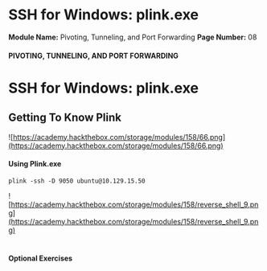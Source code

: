<!--
 // Platform: Academy
// URL: https://academy.hackthebox.com/module/158/section/1431
// Platform Version: V1
// Module ID: 158
// Module Name: Pivoting, Tunneling, and Port Forwarding
// Module Difficulty: Medium
// Section ID: 1431
// Section Title: SSH for Windows: plink.exe
// Page Title: Pivoting, Tunneling, and Port Forwarding
// Page Number: 08
-->

# SSH for Windows: plink.exe

**Module Name:** Pivoting, Tunneling, and Port Forwarding **Page Number:** 08

#### PIVOTING, TUNNELING, AND PORT FORWARDING

# SSH for Windows: plink.exe

## Getting To Know Plink

![https://academy.hackthebox.com/storage/modules/158/66.png](https://academy.hackthebox.com/storage/modules/158/66.png)

#### Using Plink.exe

```cmd-session
plink -ssh -D 9050 ubuntu@10.129.15.50
```

![https://academy.hackthebox.com/storage/modules/158/reverse_shell_9.png](https://academy.hackthebox.com/storage/modules/158/reverse_shell_9.png)

# 

# 

#### Optional Exercises

####